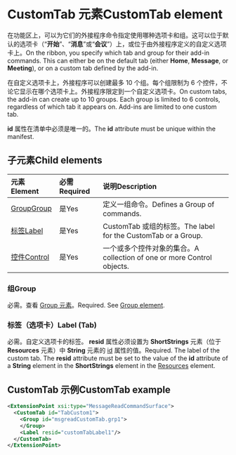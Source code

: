 # <a name="customtab-element"></a><span data-ttu-id="c6b81-101">CustomTab 元素</span><span class="sxs-lookup"><span data-stu-id="c6b81-101">CustomTab element</span></span>

<span data-ttu-id="c6b81-p101">在功能区上，可以为它们的外接程序命令指定使用哪种选项卡和组。这可以位于默认的选项卡（“**开始**”、“**消息**”或“**会议**”）上，或位于由外接程序定义的自定义选项卡上。</span><span class="sxs-lookup"><span data-stu-id="c6b81-p101">On the ribbon, you specify which tab and group for their add-in commands. This can either be on the default tab (either  **Home**,  **Message**, or  **Meeting**), or on a custom tab defined by the add-in.</span></span>

<span data-ttu-id="c6b81-p102">在自定义选项卡上，外接程序可以创建最多 10 个组。每个组限制为 6 个控件，不论它显示在哪个选项卡上。外接程序限定到一个自定义选项卡。</span><span class="sxs-lookup"><span data-stu-id="c6b81-p102">On custom tabs, the add-in can create up to 10 groups. Each group is limited to 6 controls, regardless of which tab it appears on. Add-ins are limited to one custom tab.</span></span>

<span data-ttu-id="c6b81-107">**id** 属性在清单中必须是唯一的。</span><span class="sxs-lookup"><span data-stu-id="c6b81-107">The  **id** attribute must be unique within the manifest.</span></span>

## <a name="child-elements"></a><span data-ttu-id="c6b81-108">子元素</span><span class="sxs-lookup"><span data-stu-id="c6b81-108">Child elements</span></span>

|  <span data-ttu-id="c6b81-109">元素</span><span class="sxs-lookup"><span data-stu-id="c6b81-109">Element</span></span> |  <span data-ttu-id="c6b81-110">必需</span><span class="sxs-lookup"><span data-stu-id="c6b81-110">Required</span></span>  |  <span data-ttu-id="c6b81-111">说明</span><span class="sxs-lookup"><span data-stu-id="c6b81-111">Description</span></span>  |
|:-----|:-----|:-----|
|  [<span data-ttu-id="c6b81-112">Group</span><span class="sxs-lookup"><span data-stu-id="c6b81-112">Group</span></span>](group.md)      | <span data-ttu-id="c6b81-113">是</span><span class="sxs-lookup"><span data-stu-id="c6b81-113">Yes</span></span> |  <span data-ttu-id="c6b81-114">定义一组命令。</span><span class="sxs-lookup"><span data-stu-id="c6b81-114">Defines a Group of commands.</span></span>  |
|  [<span data-ttu-id="c6b81-115">标签</span><span class="sxs-lookup"><span data-stu-id="c6b81-115">Label</span></span>](#label-tab)      | <span data-ttu-id="c6b81-116">是</span><span class="sxs-lookup"><span data-stu-id="c6b81-116">Yes</span></span> |  <span data-ttu-id="c6b81-117">CustomTab 或组的标签。</span><span class="sxs-lookup"><span data-stu-id="c6b81-117">The label for the CustomTab or a Group.</span></span>  |
|  [<span data-ttu-id="c6b81-118">控件</span><span class="sxs-lookup"><span data-stu-id="c6b81-118">Control</span></span>](control.md)    | <span data-ttu-id="c6b81-119">是</span><span class="sxs-lookup"><span data-stu-id="c6b81-119">Yes</span></span> |  <span data-ttu-id="c6b81-120">一个或多个控件对象的集合。</span><span class="sxs-lookup"><span data-stu-id="c6b81-120">A collection of one or more Control objects.</span></span>  |

### <a name="group"></a><span data-ttu-id="c6b81-121">组</span><span class="sxs-lookup"><span data-stu-id="c6b81-121">Group</span></span>

<span data-ttu-id="c6b81-p103">必需。查看 [Group 元素](group.md)。</span><span class="sxs-lookup"><span data-stu-id="c6b81-p103">Required. See [Group element](group.md).</span></span>

### <a name="label-tab"></a><span data-ttu-id="c6b81-124">标签（选项卡）</span><span class="sxs-lookup"><span data-stu-id="c6b81-124">Label (Tab)</span></span>

<span data-ttu-id="c6b81-p104">必需。自定义选项卡的标签。 **resid** 属性必须设置为 **ShortStrings** 元素（位于 **Resources** 元素）中 **String** 元素的 [id](resources.md) 属性的值。</span><span class="sxs-lookup"><span data-stu-id="c6b81-p104">Required. The label of the custom tab. The  **resid** attribute must be set to the value of the **id** attribute of a **String** element in the **ShortStrings** element in the [Resources](resources.md) element.</span></span>


## <a name="customtab-example"></a><span data-ttu-id="c6b81-127">CustomTab 示例</span><span class="sxs-lookup"><span data-stu-id="c6b81-127">CustomTab example</span></span>

```xml
<ExtensionPoint xsi:type="MessageReadCommandSurface">
  <CustomTab id="TabCustom1">
    <Group id="msgreadCustomTab.grp1">
    </Group>
    <Label resid="customTabLabel1"/>
  </CustomTab>
</ExtensionPoint>
```